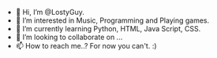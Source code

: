 - 👋 Hi, I’m @LostyGuy.
- 👀 I’m interested in Music, Programming and Playing games.
- 🌱 I’m currently learning Python, HTML, Java Script, CSS.
- 💞️ I’m looking to collaborate on ...
- 📫 How to reach me..? For now you can't. :)

<!---
LostyGuy/LostyGuy is a ✨ special ✨ repository because its `README.md` (this file) appears on your GitHub profile.
You can click the Preview link to take a look at your changes.
--->
